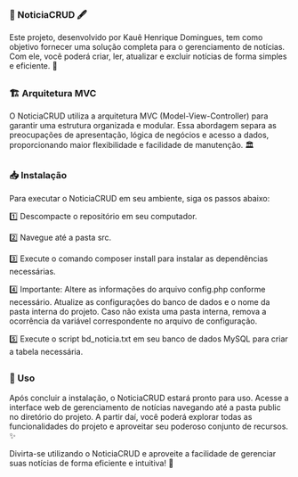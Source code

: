
### 📰 NoticiaCRUD 🖋️

Este projeto, desenvolvido por Kauê Henrique Domingues, tem como objetivo fornecer uma solução completa para o gerenciamento de notícias. Com ele, você poderá criar, ler, atualizar e excluir notícias de forma simples e eficiente. 💪

##
### 🏗️ Arquitetura MVC

O NoticiaCRUD utiliza a arquitetura MVC (Model-View-Controller) para garantir uma estrutura organizada e modular. Essa abordagem separa as preocupações de apresentação, lógica de negócios e acesso a dados, proporcionando maior flexibilidade e facilidade de manutenção. 🏛️

##
### 📥 Instalação

Para executar o NoticiaCRUD em seu ambiente, siga os passos abaixo:

1️⃣ Descompacte o repositório em seu computador.

2️⃣ Navegue até a pasta src.

3️⃣ Execute o comando composer install para instalar as dependências necessárias.

4️⃣ Importante: Altere as informações do arquivo config.php conforme necessário. Atualize as configurações do banco de dados e o nome da pasta interna do projeto. Caso não exista uma pasta interna, remova a ocorrência da variável correspondente no arquivo de configuração.

5️⃣ Execute o script bd_noticia.txt em seu banco de dados MySQL para criar a tabela necessária.

##
### 🚀 Uso

Após concluir a instalação, o NoticiaCRUD estará pronto para uso. Acesse a interface web de gerenciamento de notícias navegando até a pasta public no diretório do projeto. A partir daí, você poderá explorar todas as funcionalidades do projeto e aproveitar seu poderoso conjunto de recursos. ✨

Divirta-se utilizando o NoticiaCRUD e aproveite a facilidade de gerenciar suas notícias de forma eficiente e intuitiva! 🎉
